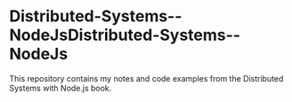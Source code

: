 # Distributed-Systems--NodeJsDistributed-Systems--NodeJs
This repository contains my notes and code examples from the Distributed Systems with Node.js book.
